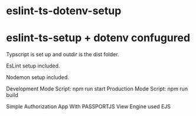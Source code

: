 # eslint-ts-dotenv-setup

# eslint-ts-setup + dotenv confugured

Typscript is set up and outdir is the dist folder.

EsLint setup included.

Nodemon setup included.

Development Mode Script:
npm run start
Production Mode Script:
npm run build

Simple Authorization App With PASSPORTJS
View Engine used EJS
